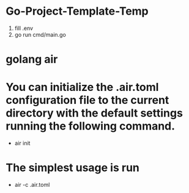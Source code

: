 # Go-Project-Template-Temp

1. fill .env
2. go run cmd/main.go


# golang air
# You can initialize the .air.toml configuration file to the current directory with the default settings running the following command.
- air init
# The simplest usage is run
- air -c .air.toml


